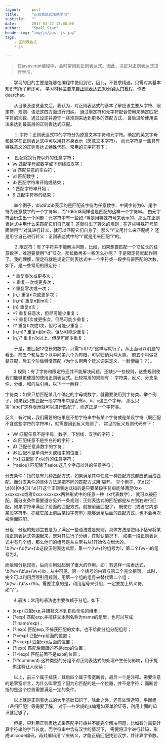 ```yaml
---
layout:     post
title:      "正则表达式浅略学习"
subtitle:   ""
date:       2017-04-27 12:00:00
author:     "Small Star"
header-img: "img/js/post-js.jpg"
tags:
    - 正则表达式
    - js

---
```


>在javascript编程中，会时常用到正则表达式。因此，决定对正则表达式进行学习。

　　学习的目的主要是能够在编程中使用到它，因此，不要求精通，只需对其基本知识有所了解即可。
学习材料主要来自[正则表达式30分钟入门教程](http://deerchao.net/tutorials/regex/regex.htm)，作者deerchao。

　　从目录及速览全文后，我认为，对正则表达式的基本了解应该主要从字符、限定符、规则、语法这四方面进行归纳。
通过限定符和元字符配合使用来确定匹配字符的次数，通过设定并遵守一些规则来达到更多的匹配方式，
最后进阶使用语法来达到最高层的正则表达式匹配。

　　１.字符：正则表达式中的字符分为原意文本字符和元字符。确定的英文字母和数字在正则表达式中可以用其本身表示（愿意文本字符），
而元字符是一些具有特殊意义的正则表达式特殊代码，常用的元字符有下：

- .  匹配除换行符以外的任意字符；
- \w 匹配字母或数字或下划线或汉字；
- \s 匹配任意的空白符；
- \d 匹配数字；
- \b 匹配字符串开始或结束；
- ^  匹配字符串开始；
- $  匹配字符串的结束；

　　举个例子，\b\d6\d\b表示的是匹配首字符为任意数字、中间字符为6、尾字符为任意数字的一个字符串，而^\d6\d$同样也是匹配的这样一个字符串。
由元字符会衍生出一个问题：元字符中有一些如.^等是用特殊符号来表示的，那么在正则表达式中用什么来匹配它们自己呢？
这就引出了转义的规则：在这些特殊符号前面使用“\”对其进行转义，就可以匹配它们自身了。那么“\”又用什么来匹配呢？
还是用它自己进行转义：正则表达式中的“\\”就是用来匹配“\”的。

　　２.限定符：有了字符并不能解决问题，比如，如果想要匹配一个12位长的任意数字，难道要使用“\d”12次，那位数再多一些怎么办呢？
于是限定符就起作用了。我的理解，限定符就是规定正则表达式中一个字符或一段字符要匹配的次数，如下，是一些常用的限定符：

- \*	    重复零次或更多次；
- \+	    重复一次或更多次；
- ?	        重复零次或一次；
- {n,}	    重复n次或更多次；
- {n,m}	    重复n到m次；
- {n}	    重复n次；
- *?	    重复任意次，但尽可能少重复；
- +?	    重复1次或更多次，但尽可能少重复；
- ??	    重复0次或1次，但尽可能少重复；
- {n,m}?	重复n到m次，但尽可能少重复；
- {n,}?	    重复n次以上，但尽可能少重复；

　　于是，要匹配12位长的数字，只需“\d{12}”这样写就行了。从上面可以明显的看出，前五个和后五个以中间第六个为界限，可以归纳为两大类，
前五个叫做贪婪匹配，后五个叫做懒惰匹配（为什么用两个贬义词来定义，一脸懵逼？？）。

　　3.规则：有了字符和限定符还并不能解决问题，还缺少一些规则，这些规则使我们能够更便捷的使用正则表达式。比较常用的规则有：
字符类、反义、分支条件、分组、和向后引用。以下一一解释：

字符类：如果只想匹配某几个确定的字母或数字，就需要使用到字符类。举个例子，如果我只想匹配一段字符串中是否有a、b、c这三个字母，
那么只需“[abc]”这样表示就可以进行匹配了，而这正是一个字符类。

反义：有时候，我们需要的结果是不想字符串中有某个字符或是某段字符（既匹配不含这些字符的字符串），就需要用到反义规则了，
常见的反义规则代码有下：

- \W	    匹配任意不是字母，数字，下划线，汉字的字符；
- \S	    匹配任意不是空白符的字符；
- \D	    匹配任意非数字的字符；
- \B	    匹配不是单词开头或结束的位置；
- [^x]	    匹配除了x以外的任意字符；
- [^aeiou]	匹配除了aeiou这几个字母以外的任意字符；

分支条件：指的是有几种匹配方式，如果满足其中任意一种匹配方式都应该当成匹配。而分支条件的具体方法是把不同的匹配方式用|隔开。
举个例子，0\d{2}-\d{8}|0\d{3}-\d{7}这个正则表达式指的是只要某段字符串能够满足0xx-xxxxxxxx或者0xxx-xxxxxxx两种形式中的任意一种（x代表数字），
就可以被匹配。而分支条件需要遵守另外一条规则：正则表达式的匹配都是从左到右进行匹配，如果字符串满足了前面的匹配方式，就被前面匹配了，
既使它（或者它内部某段字符串，亦或它加上前后某段字符串）能够满足后面的匹配方式，也不会再次被后面匹配。

分组：分组的规则主要是为了满足一些语法或是规则，具体方法是使用小括号将某段正则表达式包围起来，既对其进行了分组，在默认情况下，
如果一段正则表达式中有几个组，那么他们的组号是从左至右从1开始依次增大的。\b(\w+)\d(\w+)\b这段正则表达式里，第一个(\w+)的组号为1，第二个(\w+)的组号为2。

而依赖分组规则，后向引用就起到了很大的作用。如：有这样一段表达式，\b(\w+)\b\s+(\w+)\b，从中可见，第一个括号的内容与第二个完全相同，
此时，完全可以利用后项引用规则，用第一个组的组号来替代第二个组：\b(\w+)\b\s+\1\b。需要注意的是，利用组号来引用，一定要加上转义符，如“\1”。

　　4.语法：常用的语法也主要依赖于分组，如下：

- (exp)	        匹配exp,并捕获文本到自动命名的组里；
- (?<name>exp)	匹配exp,并捕获文本到名称为name的组里，也可以写成(?'name'exp)；
- (?:exp)	    匹配exp,不捕获匹配的文本，也不给此分组分配组号；
- (?=exp)	    匹配exp前面的位置；
- (?<=exp)	    匹配exp后面的位置；
- (?!exp)	    匹配后面跟的不是exp的位置；
- (?<!exp)	    匹配前面不是exp的位置；
- (?#comment)	这种类型的分组不对正则表达式的处理产生任何影响，用于提供注释让人阅读；

　　以上，前三个属于捕获，其后四个属于零宽断言，最后一个是注释。需要注意的是零宽断言，为什么叫零宽？因为它匹配的是一个位置，并不是字符；
而断言指的是这个位置需要满足一定的条件。

　　以上就是正则表达式的大半基础知识了，除此之外，还有处理选项、平衡组（递归匹配）等需要了解。
对于一些常规的js编程如表单验证等，利用上面的知识就足够了。

　　但是，只利用正则表达式来匹配字符串并不能完全解决问题，比如有时需要计算字符串的字节长度，而字符串中含有汉字的情况下，
需要将汉字进行转码，形成unicode编码，再对编码用“\”来转义，才能正确匹配找到汉字，并计算字节数。







